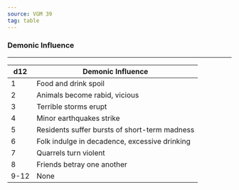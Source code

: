 ```yaml
---
source: VGM 39
tag: table
---
```


### Demonic Influence
---
|d12|Demonic Influence|
|----|------------|
|1|Food and drink spoil|
|2|Animals become rabid, vicious|
|3|Terrible storms erupt|
|4|Minor earthquakes strike|
|5|Residents suffer bursts of short-term madness|
|6|Folk indulge in decadence, excessive drinking|
|7|Quarrels turn violent|
|8|Friends betray one another|
|9-12|None|

